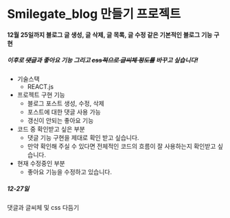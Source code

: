 # **Smilegate_blog 만들기 프로젝트**

#### 12월 25일까지 블로그 글 생성, 글 삭제, 글 목록, 글 수정 같은 기본적인 블로그 기능 구현

##### 이후로 ~~댓글~~과 좋아요 기능 그리고 ~~css적으로 글씨체 정도를~~ 바꾸고 싶습니다!

- 기술스택
  - REACT.js
- 프로젝트 구현 기능
  - 블로그 포스트 생성, 수정, 삭제
  - 포스트에 대한 댓글 사용 가능
  - 갱신이 안되는 좋아요 기능
- 코드 중 확인받고 싶은 부분
  - 댓글 기능 구현을 제대로 확인 받고 싶습니다.
  - 만약 확인해 주실 수 있다면 전체적인 코드의 흐름이 잘 사용하는지 확인받고 싶습니다.
- 현재 수정중인 부분
  - 좋아요 기능을 수정하고 있습니다.

##### **12-27일**

댓글과 글씨체 및 css 다듬기

